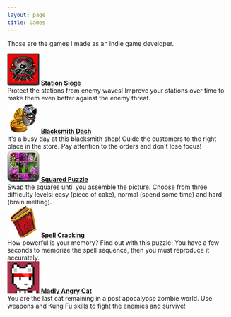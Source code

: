 ```yaml
---
layout: page
title: Games
---
```


Those are the games I made as an indie game developer.

<div class="game">
  <a href="https://play.google.com/store/apps/details?id=air.air.com.loopyape.stationsiege.StationSiege" target="_blank">
    <img  alt="icon_72" src="/wp-content/uploads/2013/01/icon_72.png" width="72" height="72" />
  </a>
  <a href="https://play.google.com/store/apps/details?id=air.air.com.loopyape.stationsiege.StationSiege" target="_blank"><strong>Station Siege</strong></a><br /> Protect the stations from enemy waves! Improve your stations over time to make them even better against the enemy threat.
</div>

<div class="game">
  <a href="https://play.google.com/store/apps/details?id=air.com.loopyape.blacksmithdash.BlacksmithDash" target="_blank">
    <img  alt="icon_72" src="/wp-content/uploads/2013/02/icon_72.png" width="72" height="72" />
  </a>
  <a href="https://play.google.com/store/apps/details?id=air.com.loopyape.blacksmithdash.BlacksmithDash" target="_blank"><strong>Blacksmith Dash</strong></a><br /> It's a busy day at this blacksmith shop! Guide the customers to the right place in the store. Pay attention to the orders and don't lose focus!
</div>

<div class="game">
  <a href="https://play.google.com/store/apps/details?id=air.com.loopyape.squaredpuzzle.SquaredPuzzle" target="_blank">
    <img alt="icon_72" src="/wp-content/uploads/2013/03/icon_72.png" width="72" height="72" />
  </a>
  <a href="https://play.google.com/store/apps/details?id=air.com.loopyape.squaredpuzzle.SquaredPuzzle" target="_blank"><strong>Squared Puzzle</strong></a><br /> Swap the squares until you assemble the picture. Choose from three difficulty levels: easy (piece of cake), normal (spend some time) and hard (brain melting).
</div>

<div class="game">
  <a href="https://play.google.com/store/apps/details?id=air.com.loopyape.braincracking.BrainCracking" target="_blank">
    <img  alt="icon_72" src="/wp-content/uploads/2013/05/icon_72.png" width="72" height="72" />
  </a>
  <a href="https://play.google.com/store/apps/details?id=air.com.loopyape.braincracking.BrainCracking" target="_blank"><strong>Spell Cracking</strong></a><br /> How powerful is your memory? Find out with this puzzle! You have a few seconds to memorize the spell sequence, then you must reproduce it accurately.
</div>

<div class="game">
  <a href="http://www.kongregate.com/games/Dovyski/madly-angry-cat" target="_blank">
    <img alt="icon_72" src="/wp-content/uploads/2013/05/icon_64.png" width="72" height="72" />
  </a>
  <a href="http://www.kongregate.com/games/Dovyski/madly-angry-cat" target="_blank"><strong>Madly Angry Cat</strong></a><br />
  You are the last cat remaining in a post apocalypse zombie world. Use weapons and Kung Fu skills to fight the enemies and survive!
</div>
